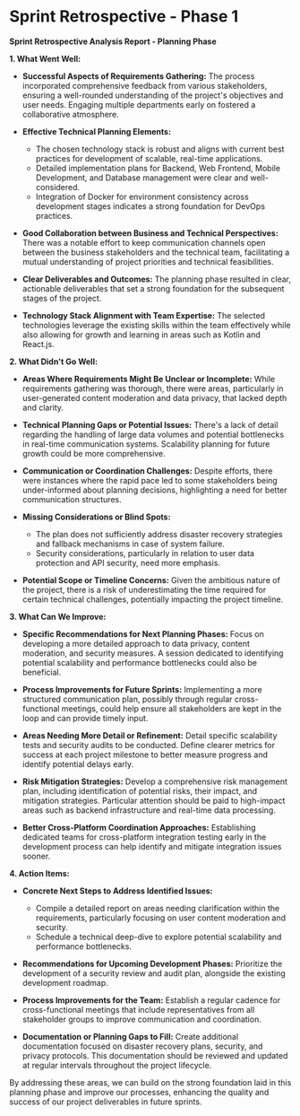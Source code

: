 # Sprint Retrospective - Phase 1

**Sprint Retrospective Analysis Report - Planning Phase**

**1. What Went Well:**

- **Successful Aspects of Requirements Gathering:**
  The process incorporated comprehensive feedback from various stakeholders, ensuring a well-rounded understanding of the project's objectives and user needs. Engaging multiple departments early on fostered a collaborative atmosphere.

- **Effective Technical Planning Elements:**
  - The chosen technology stack is robust and aligns with current best practices for development of scalable, real-time applications.
  - Detailed implementation plans for Backend, Web Frontend, Mobile Development, and Database management were clear and well-considered.
  - Integration of Docker for environment consistency across development stages indicates a strong foundation for DevOps practices.

- **Good Collaboration between Business and Technical Perspectives:**
  There was a notable effort to keep communication channels open between the business stakeholders and the technical team, facilitating a mutual understanding of project priorities and technical feasibilities.

- **Clear Deliverables and Outcomes:**
  The planning phase resulted in clear, actionable deliverables that set a strong foundation for the subsequent stages of the project.

- **Technology Stack Alignment with Team Expertise:**
  The selected technologies leverage the existing skills within the team effectively while also allowing for growth and learning in areas such as Kotlin and React.js.

**2. What Didn't Go Well:**

- **Areas Where Requirements Might Be Unclear or Incomplete:**
  While requirements gathering was thorough, there were areas, particularly in user-generated content moderation and data privacy, that lacked depth and clarity.

- **Technical Planning Gaps or Potential Issues:**
  There's a lack of detail regarding the handling of large data volumes and potential bottlenecks in real-time communication systems. Scalability planning for future growth could be more comprehensive.

- **Communication or Coordination Challenges:**
  Despite efforts, there were instances where the rapid pace led to some stakeholders being under-informed about planning decisions, highlighting a need for better communication structures.

- **Missing Considerations or Blind Spots:**
  - The plan does not sufficiently address disaster recovery strategies and fallback mechanisms in case of system failure.
  - Security considerations, particularly in relation to user data protection and API security, need more emphasis.

- **Potential Scope or Timeline Concerns:**
  Given the ambitious nature of the project, there is a risk of underestimating the time required for certain technical challenges, potentially impacting the project timeline.

**3. What Can We Improve:**

- **Specific Recommendations for Next Planning Phases:**
  Focus on developing a more detailed approach to data privacy, content moderation, and security measures. A session dedicated to identifying potential scalability and performance bottlenecks could also be beneficial.

- **Process Improvements for Future Sprints:**
  Implementing a more structured communication plan, possibly through regular cross-functional meetings, could help ensure all stakeholders are kept in the loop and can provide timely input.

- **Areas Needing More Detail or Refinement:**
  Detail specific scalability tests and security audits to be conducted. Define clearer metrics for success at each project milestone to better measure progress and identify potential delays early.

- **Risk Mitigation Strategies:**
  Develop a comprehensive risk management plan, including identification of potential risks, their impact, and mitigation strategies. Particular attention should be paid to high-impact areas such as backend infrastructure and real-time data processing.

- **Better Cross-Platform Coordination Approaches:**
  Establishing dedicated teams for cross-platform integration testing early in the development process can help identify and mitigate integration issues sooner.

**4. Action Items:**

- **Concrete Next Steps to Address Identified Issues:**
  - Compile a detailed report on areas needing clarification within the requirements, particularly focusing on user content moderation and security.
  - Schedule a technical deep-dive to explore potential scalability and performance bottlenecks.

- **Recommendations for Upcoming Development Phases:**
  Prioritize the development of a security review and audit plan, alongside the existing development roadmap.

- **Process Improvements for the Team:**
  Establish a regular cadence for cross-functional meetings that include representatives from all stakeholder groups to improve communication and coordination.

- **Documentation or Planning Gaps to Fill:**
  Create additional documentation focused on disaster recovery plans, security, and privacy protocols. This documentation should be reviewed and updated at regular intervals throughout the project lifecycle.

By addressing these areas, we can build on the strong foundation laid in this planning phase and improve our processes, enhancing the quality and success of our project deliverables in future sprints.